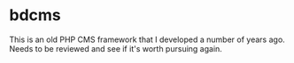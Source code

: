 # bdcms

This is an old PHP CMS framework that I developed a number of years ago. Needs to be reviewed and see if it's worth pursuing again.